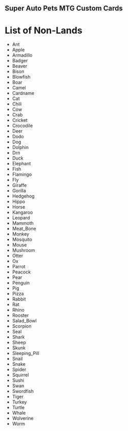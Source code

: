 ## Super Auto Pets MTG Custom Cards

# List of Non-Lands

- Ant
- Apple
- Armadillo
- Badger
- Beaver
- Bison
- Blowfish
- Boar
- Camel
- Cardname
- Cat
- Chili
- Cow
- Crab
- Cricket
- Crocodile
- Deer
- Dodo
- Dog
- Dolphin
- Drn
- Duck
- Elephant
- Fish
- Flamingo
- Fly
- Giraffe
- Gorilla
- Hedgehog
- Hippo
- Horse
- Kangaroo
- Leopard
- Mammoth
- Meat_Bone
- Monkey
- Mosquito
- Mouse
- Mushroom
- Otter
- Ox
- Parrot
- Peacock
- Pear
- Penguin
- Pig
- Pizza
- Rabbit
- Rat
- Rhino
- Rooster
- Salad_Bowl
- Scorpion
- Seal
- Shark
- Sheep
- Skunk
- Sleeping_Pill
- Snail
- Snake
- Spider
- Squirrel
- Sushi
- Swan
- Swordfish
- Tiger
- Turkey
- Turtle
- Whale
- Wolverine
- Worm
<!--
**sapmtg/sapmtg** is a ✨ _special_ ✨ repository because its `README.md` (this file) appears on your GitHub profile.

Here are some ideas to get you started:

- 🔭 I’m currently working on ...
- 🌱 I’m currently learning ...
- 👯 I’m looking to collaborate on ...
- 🤔 I’m looking for help with ...
- 💬 Ask me about ...
- 📫 How to reach me: ...
- 😄 Pronouns: ...
- ⚡ Fun fact: ...
-->
